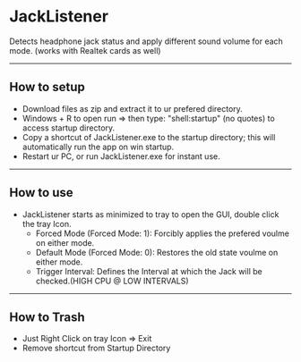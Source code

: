 # JackListener
Detects headphone jack status and apply different sound volume for each mode. (works with Realtek cards as well)

-----------------------
How to setup
------------
- Download files as zip and extract it to ur prefered directory.
- Windows + R to open run => then type: "shell:startup" (no quotes) to access startup directory.
- Copy a shortcut of JackListener.exe to the startup directory; this will automatically run the app on win startup.
- Restart ur PC, or run JackListener.exe for instant use.

-----------------------
How to use
----------
- JackListener starts as minimized to tray to open the GUI, double click the tray Icon.
  * Forced Mode (Forced Mode: 1): Forcibly applies the prefered voulme on either mode.
  * Default Mode (Forced Mode: 0): Restores the old state voulme on either mode.
  * Trigger Interval: Defines the Interval at which the Jack will be checked.(HIGH CPU @ LOW INTERVALS)
 
-----------------------
How to Trash
------------
- Just Right Click on tray Icon => Exit
- Remove shortcut from Startup Directory
